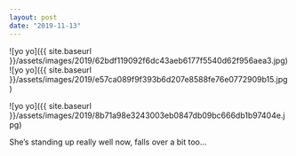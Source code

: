 ```yaml
---
layout: post
date: "2019-11-13"
---
```


![yo yo]({{ site.baseurl }}/assets/images/2019/62bdf119092f6dc43aeb6177f5540d62f956aea3.jpg)![yo yo]({{ site.baseurl }}/assets/images/2019/e57ca089f9f393b6d207e8588fe76e0772909b15.jpg)

![yo yo]({{ site.baseurl }}/assets/images/2019/8b71a98e3243003eb0847db09bc666db1b97404e.jpg)

She’s standing up really well now, falls over a bit too…
